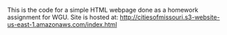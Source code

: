 This is the code for a simple HTML webpage done as a homework assignment for WGU. Site is hosted at: http://citiesofmissouri.s3-website-us-east-1.amazonaws.com/index.html
